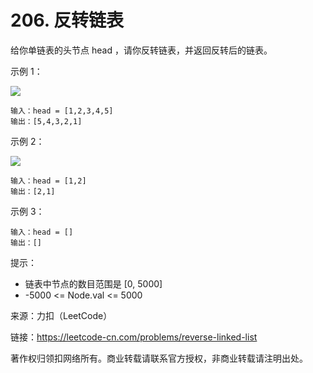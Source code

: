 # 206. 反转链表
给你单链表的头节点 head ，请你反转链表，并返回反转后的链表。
 

示例 1：

![](https://assets.leetcode.com/uploads/2021/02/19/rev1ex1.jpg)
```
输入：head = [1,2,3,4,5]
输出：[5,4,3,2,1]
```
示例 2：

![](https://assets.leetcode.com/uploads/2021/02/19/rev1ex2.jpg)
```
输入：head = [1,2]
输出：[2,1]
```
示例 3：

```
输入：head = []
输出：[]
```

提示：

- 链表中节点的数目范围是 [0, 5000]
- -5000 <= Node.val <= 5000
 

来源：力扣（LeetCode）

链接：https://leetcode-cn.com/problems/reverse-linked-list

著作权归领扣网络所有。商业转载请联系官方授权，非商业转载请注明出处。